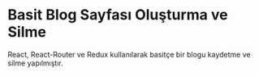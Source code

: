 # Basit Blog Sayfası Oluşturma ve Silme

React, React-Router ve Redux kullanılarak basitçe bir blogu kaydetme ve silme yapılmıştır.  

